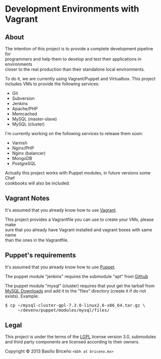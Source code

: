 Development Environments with Vagrant
=====================================

About
-----
The intention of this project is to provide a complete development pipeline for  
programmers and help them to develop and test their applications in environments  
closer to the real production than their standalone local environments.

To do it, we are currently using Vagrant/Puppet and Virtualbox. This project  
includes VMs to provide the following services:

* Git
* Subversion
* Jenkins
* Apache/PHP
* Memcached
* MySQL (master-slave)
* MySQL (cluster)

I'm currently working on the following services to release them soon:

* Varnish
* Nginx/PHP
* Nginx (balancer)
* MongoDB
* PostgreSQL

Actually this project works with Puppet modules, in future versions some Chef  
cookbooks will also be included.

Vagrant Notes
-------------
It's assumed that you already know how to use [Vagrant][1].

This project provides a Vagrantfile you can use to create your VMs, please make  
sure that you already have Vagrant installed and vagrant boxes with same name  
than the ones in the Vagrantfile.

Puppet's requirements
---------------------
It's assumed that you already know how to use [Puppet][2].

The puppet module "jenkins" requires the submodule "apt" from [Github][3]

The puppet module "mysql" (cluster) requires that yout get the tarball from  
[MySQL Downloads][4] and add it to the "files" directory (create it if do not  
exists). Example:
<pre>
$ cp ~/mysql-cluster-gpl-7.3.0-linux2.6-x86_64.tar.gz \
     ~/devenv/puppet/modules/mysql/files/</pre>

Legal
-----
This project is under the terms of the [LGPL][5] license version 3.0, submodules  
and third party components are licensed according to their owners.

Copyright &copy; 2013 Basilio Briceño `<bbh at briceno.mx>`

[1]: http://docs.vagrantup.com/v1/docs/ "Vagrant documentation"
[2]: http://docs.puppetlabs.com/puppet/ "Puppet documentation"
[3]: https://github.com/camptocamp/puppet-apt "Camptocamp's github repository"
[4]: http://www.mysql.com/downloads/cluster/ "MySQL Cluster download"
[5]: http://www.gnu.org/copyleft/lesser.html "GNU Lesser General Public License"
